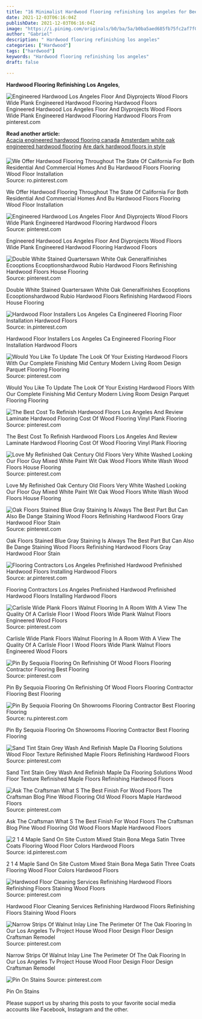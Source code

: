 ```yaml
---
title: "16 Minimalist Hardwood flooring refinishing los angeles for Beedroom Remodeling"
date: 2021-12-03T06:16:04Z
publishDate: 2021-12-03T06:16:04Z
image: "https://i.pinimg.com/originals/b0/ba/5a/b0ba5aed685fb75fc2af7f0a7c526018.jpg"
author: "Gabriel"
description: " Hardwood flooring refinishing los angeles"
categories: ["Hardwood"]
tags: ["hardwood"]
keywords: "Hardwood flooring refinishing los angeles"
draft: false

---
```

<!-- Head tag Code -->
**Hardwood Flooring Refinishing Los Angeles**, 

![Engineered Hardwood Los Angeles Floor And Diyprojects Wood Floors Wide Plank Engineered Hardwood Flooring Hardwood Floors](https://i.pinimg.com/474x/f8/7a/dc/f87adcb05996262e3cfd695938fde10a.jpg "Engineered Hardwood Los Angeles Floor And Diyprojects Wood Floors Wide Plank Engineered Hardwood Flooring Hardwood Floors")
Engineered Hardwood Los Angeles Floor And Diyprojects Wood Floors Wide Plank Engineered Hardwood Flooring Hardwood Floors From pinterest.com

**Read another article:**  
[Acacia engineered hardwood flooring canada](/acacia-engineered-hardwood-flooring-canada/)
[Amsterdam white oak engineered hardwood flooring](/amsterdam-white-oak-engineered-hardwood-flooring/)
[Are dark hardwood floors in style](/are-dark-hardwood-floors-in-style/)




### 

 


![We Offer Hardwood Flooring Throughout The State Of California For Both Residential And Commercial Homes And Bu Hardwood Floors Flooring Wood Floor Installation](https://i.pinimg.com/474x/fc/5f/17/fc5f1766676a5e6550fc1d2709e09579.jpg "We Offer Hardwood Flooring Throughout The State Of California For Both Residential And Commercial Homes And Bu Hardwood Floors Flooring Wood Floor Installation")
Source: ro.pinterest.com

We Offer Hardwood Flooring Throughout The State Of California For Both Residential And Commercial Homes And Bu Hardwood Floors Flooring Wood Floor Installation  

![Engineered Hardwood Los Angeles Floor And Diyprojects Wood Floors Wide Plank Engineered Hardwood Flooring Hardwood Floors](https://i.pinimg.com/474x/f8/7a/dc/f87adcb05996262e3cfd695938fde10a.jpg "Engineered Hardwood Los Angeles Floor And Diyprojects Wood Floors Wide Plank Engineered Hardwood Flooring Hardwood Floors")
Source: pinterest.com

Engineered Hardwood Los Angeles Floor And Diyprojects Wood Floors Wide Plank Engineered Hardwood Flooring Hardwood Floors  

![Double White Stained Quartersawn White Oak Generalfinishes Ecooptions Ecooptionshardwood Rubio Hardwood Floors Refinishing Hardwood Floors House Flooring](https://i.pinimg.com/originals/f1/ea/d2/f1ead27bd4801c2310710a63057d8462.jpg "Double White Stained Quartersawn White Oak Generalfinishes Ecooptions Ecooptionshardwood Rubio Hardwood Floors Refinishing Hardwood Floors House Flooring")
Source: pinterest.com

Double White Stained Quartersawn White Oak Generalfinishes Ecooptions Ecooptionshardwood Rubio Hardwood Floors Refinishing Hardwood Floors House Flooring  

![Hardwood Floor Installers Los Angeles Ca Engineered Flooring Floor Installation Hardwood Floors](https://i.pinimg.com/originals/43/7e/5a/437e5a4b1eefcad708ad7ead0f6e8911.jpg "Hardwood Floor Installers Los Angeles Ca Engineered Flooring Floor Installation Hardwood Floors")
Source: in.pinterest.com

Hardwood Floor Installers Los Angeles Ca Engineered Flooring Floor Installation Hardwood Floors  

![Would You Like To Update The Look Of Your Existing Hardwood Floors With Our Complete Finishing Mid Century Modern Living Room Design Parquet Flooring Flooring](https://i.pinimg.com/originals/42/a6/80/42a680524a2f058a5d1ac48a5a7cb82a.jpg "Would You Like To Update The Look Of Your Existing Hardwood Floors With Our Complete Finishing Mid Century Modern Living Room Design Parquet Flooring Flooring")
Source: pinterest.com

Would You Like To Update The Look Of Your Existing Hardwood Floors With Our Complete Finishing Mid Century Modern Living Room Design Parquet Flooring Flooring  

![The Best Cost To Refinish Hardwood Floors Los Angeles And Review Laminate Hardwood Flooring Cost Of Wood Flooring Vinyl Plank Flooring](https://i.pinimg.com/originals/3f/11/b2/3f11b2e8069f04d354d44eb6387e6613.jpg "The Best Cost To Refinish Hardwood Floors Los Angeles And Review Laminate Hardwood Flooring Cost Of Wood Flooring Vinyl Plank Flooring")
Source: pinterest.com

The Best Cost To Refinish Hardwood Floors Los Angeles And Review Laminate Hardwood Flooring Cost Of Wood Flooring Vinyl Plank Flooring  

![Love My Refinished Oak Century Old Floors Very White Washed Looking Our Floor Guy Mixed White Paint Wit Oak Wood Floors White Wash Wood Floors House Flooring](https://i.pinimg.com/736x/b9/14/a7/b914a732227698a13a1b7ef7cebae8c1.jpg "Love My Refinished Oak Century Old Floors Very White Washed Looking Our Floor Guy Mixed White Paint Wit Oak Wood Floors White Wash Wood Floors House Flooring")
Source: pinterest.com

Love My Refinished Oak Century Old Floors Very White Washed Looking Our Floor Guy Mixed White Paint Wit Oak Wood Floors White Wash Wood Floors House Flooring  

![Oak Floors Stained Blue Gray Staining Is Always The Best Part But Can Also Be Dange Staining Wood Floors Refinishing Hardwood Floors Gray Hardwood Floor Stain](https://i.pinimg.com/originals/de/f1/08/def10824ea06cff9c9d570f38303db6c.jpg "Oak Floors Stained Blue Gray Staining Is Always The Best Part But Can Also Be Dange Staining Wood Floors Refinishing Hardwood Floors Gray Hardwood Floor Stain")
Source: pinterest.com

Oak Floors Stained Blue Gray Staining Is Always The Best Part But Can Also Be Dange Staining Wood Floors Refinishing Hardwood Floors Gray Hardwood Floor Stain  

![Flooring Contractors Los Angeles Prefinished Hardwood Prefinished Hardwood Floors Installing Hardwood Floors](https://i.pinimg.com/originals/52/04/50/520450c8e4746ec4d9dc984d3dd16c03.jpg "Flooring Contractors Los Angeles Prefinished Hardwood Prefinished Hardwood Floors Installing Hardwood Floors")
Source: ar.pinterest.com

Flooring Contractors Los Angeles Prefinished Hardwood Prefinished Hardwood Floors Installing Hardwood Floors  

![Carlisle Wide Plank Floors Walnut Flooring In A Room With A View The Quality Of A Carlisle Floor I Wood Floors Wide Plank Walnut Floors Engineered Wood Floors](https://i.pinimg.com/736x/0f/39/9e/0f399e21ab52a4bc8209492faa61d207.jpg "Carlisle Wide Plank Floors Walnut Flooring In A Room With A View The Quality Of A Carlisle Floor I Wood Floors Wide Plank Walnut Floors Engineered Wood Floors")
Source: pinterest.com

Carlisle Wide Plank Floors Walnut Flooring In A Room With A View The Quality Of A Carlisle Floor I Wood Floors Wide Plank Walnut Floors Engineered Wood Floors  

![Pin By Sequoia Flooring On Refinishing Of Wood Floors Flooring Contractor Flooring Best Flooring](https://i.pinimg.com/736x/20/5f/2f/205f2fc681ddd513850c4bd5a0090a97.jpg "Pin By Sequoia Flooring On Refinishing Of Wood Floors Flooring Contractor Flooring Best Flooring")
Source: pinterest.com

Pin By Sequoia Flooring On Refinishing Of Wood Floors Flooring Contractor Flooring Best Flooring  

![Pin By Sequoia Flooring On Showrooms Flooring Contractor Best Flooring Flooring](https://i.pinimg.com/originals/52/ae/7b/52ae7bd4a999703145ba897baaa2f433.jpg "Pin By Sequoia Flooring On Showrooms Flooring Contractor Best Flooring Flooring")
Source: ru.pinterest.com

Pin By Sequoia Flooring On Showrooms Flooring Contractor Best Flooring Flooring  

![Sand Tint Stain Grey Wash And Refinish Maple Da Flooring Solutions Wood Floor Texture Refinished Maple Floors Refinishing Hardwood Floors](https://i.pinimg.com/originals/ee/ad/fd/eeadfd4e0a50bbb60fad200edbe0619c.jpg "Sand Tint Stain Grey Wash And Refinish Maple Da Flooring Solutions Wood Floor Texture Refinished Maple Floors Refinishing Hardwood Floors")
Source: pinterest.com

Sand Tint Stain Grey Wash And Refinish Maple Da Flooring Solutions Wood Floor Texture Refinished Maple Floors Refinishing Hardwood Floors  

![Ask The Craftsman What S The Best Finish For Wood Floors The Craftsman Blog Pine Wood Flooring Old Wood Floors Maple Hardwood Floors](https://i.pinimg.com/736x/98/81/7f/98817f2da94329b46f97f8d709d12dce--old-wood-floors--month.jpg "Ask The Craftsman What S The Best Finish For Wood Floors The Craftsman Blog Pine Wood Flooring Old Wood Floors Maple Hardwood Floors")
Source: pinterest.com

Ask The Craftsman What S The Best Finish For Wood Floors The Craftsman Blog Pine Wood Flooring Old Wood Floors Maple Hardwood Floors  

![2 1 4 Maple Sand On Site Custom Mixed Stain Bona Mega Satin Three Coats Flooring Wood Floor Colors Hardwood Floors](https://i.pinimg.com/originals/90/9c/96/909c96b9b6701a36038992dc86548583.jpg "2 1 4 Maple Sand On Site Custom Mixed Stain Bona Mega Satin Three Coats Flooring Wood Floor Colors Hardwood Floors")
Source: id.pinterest.com

2 1 4 Maple Sand On Site Custom Mixed Stain Bona Mega Satin Three Coats Flooring Wood Floor Colors Hardwood Floors  

![Hardwood Floor Cleaning Services Refinishing Hardwood Floors Refinishing Floors Staining Wood Floors](https://i.pinimg.com/originals/4e/0f/e3/4e0fe34b4f6432336bd0a779a5d1ad05.jpg "Hardwood Floor Cleaning Services Refinishing Hardwood Floors Refinishing Floors Staining Wood Floors")
Source: pinterest.com

Hardwood Floor Cleaning Services Refinishing Hardwood Floors Refinishing Floors Staining Wood Floors  

![Narrow Strips Of Walnut Inlay Line The Perimeter Of The Oak Flooring In Our Los Angeles Tv Project House Wood Floor Design Floor Design Craftsman Remodel](https://i.pinimg.com/originals/f2/a1/4d/f2a14d6a9ef0565d9fca50bf9ef47f47.jpg "Narrow Strips Of Walnut Inlay Line The Perimeter Of The Oak Flooring In Our Los Angeles Tv Project House Wood Floor Design Floor Design Craftsman Remodel")
Source: pinterest.com

Narrow Strips Of Walnut Inlay Line The Perimeter Of The Oak Flooring In Our Los Angeles Tv Project House Wood Floor Design Floor Design Craftsman Remodel  

![Pin On Stains](https://i.pinimg.com/originals/b0/ba/5a/b0ba5aed685fb75fc2af7f0a7c526018.jpg "Pin On Stains")
Source: pinterest.com

Pin On Stains  

Please support us by sharing this posts to your favorite social media accounts like Facebook, Instagram and the other.

